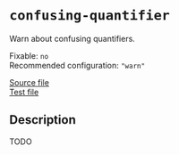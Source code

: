 # `confusing-quantifier`

Warn about confusing quantifiers.

Fixable: `no` <br> Recommended configuration: `"warn"`

[Source file](https://github.com/RunDevelopment/eslint-plugin-clean-regex/blob/master/lib/rules/confusing-quantifier.js) <br> [Test file](https://github.com/RunDevelopment/eslint-plugin-clean-regex/blob/master/test/lib/rules/confusing-quantifier.js)


## Description

TODO